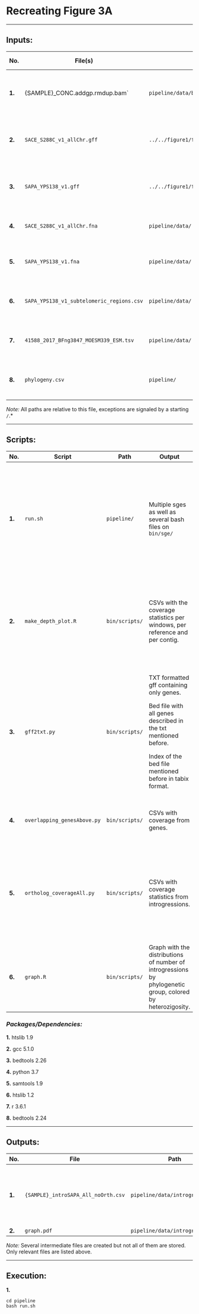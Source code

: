# **Recreating Figure 3A**
---
## **Inputs:**

| No. | File(s)             | Path                                                                        |Generated by| Used by | Description |
|-----|---------------------|-----------------------------------------------------------------------------|------------|---------|-------------|
|**1.**|{SAMPLE}_CONC.addgp.rmdup.bam` |`pipeline/data/bams/`|A combination between `samtools` and `picard` |`samtools` inside `run.sh`,`overlapping_genesAbove.py`, `ortholog_coverageAll.py`|Genome alignment to a concatenated reference. The index is also necessary.|
|**2.**|`SACE_S288C_v1_allChr.gff`|`../../figure1/fig1C/pipeline/data/ref/`|Obtained from: [Liti, et.al.](https://yjx1217.github.io/Yeast_PacBio_2016/data/)|`gff2txt.py`|Genome anotation from the species to which the samples belong.|
|**3.**|`SAPA_YPS138_v1.gff`|`../../figure1/fig1C/pipeline/data/ref/`|Obtained from: [Liti, et.al.](https://yjx1217.github.io/Yeast_PacBio_2016/data/)|`gff2txt.py`|Genome anotation from the species to which the introgressions come from.|
|**4.**|`SACE_S288C_v1_allChr.fna`|`pipeline/data/`|---|`ortholog_coverageAll.py`|Fasta of the species to wich samples belong.|
|**5.**|`SAPA_YPS138_v1.fna`|`pipeline/data/`|---|`ortholog_coverageAll.py`|Fasta of the species to wich the introgressions belong.|
|**6.**|`SAPA_YPS138_v1_subtelomeric_regions.csv`|`pipeline/data/`|Subtelomeric regions obtained by |`ortholog_coverageAll.py`|Coordinates of the S. paradoxus subtelomeric regions.|
|**7.**|`41588_2017_BFng3847_MOESM339_ESM.tsv`|`pipeline/data/`|One to one ortholos obtained by |`ortholog_coverageAll.py`|A list of one to one orthologs between Saccharomyces species.|
|**8.**|`phylogeny.csv`|`pipeline/`|Manually curated. |`graph.R`|IDs of the strains used ant their phylogenetic groups.|


*Note:* All paths are relative to this file, exceptions are signaled by a starting `/`.*

---
## **Scripts:**
| No. | Script             | Path                                                                        | Output | Description |
|-----|--------------------|-----------------------------------------------------------------------------|--------|-------------|
|**1.**|`run.sh`|`pipeline/`|Multiple sges as well as several bash files on `bin/sge/`|Runs all the pipeline: 1. Compute coverage depth, 2. obtain coverage statistics, 3. filters and converts gff into txt, 4. find genes with coverage and 5. obtain introgressions.|
|**2.**|`make_depth_plot.R`|`bin/scripts/`|CSVs with the coverage statistics per windows, per reference and per contig.|Takes the depth file of the alignment to the concatenated reference and computes coverage depth statistics at different levels.|
|**3.**|`gff2txt.py`|`bin/scripts/`|<p>TXT formatted gff containing only genes.</p><p>Bed file with all genes described in the txt mentioned before.</p><p>Index of the bed file mentioned before in tabix format.</p>|Parses gff files and converts them into files more convenient for this pipeline.|
|**4.**|`overlapping_genesAbove.py`|`bin/scripts/`|CSVs with coverage from genes.|For a specific sample, obtains well covered genes from a given specie.|
|**5.**|`ortholog_coverageAll.py`|`bin/scripts/`|CSVs with coverage statistics from introgressions.|Takes well covered genes from the specie to which introgressions belong and clasifies them as introgressions depending on various statistics.|
|**6.**|`graph.R`|`bin/scripts/`|Graph with the distributions of number of introgressions by phylogenetic group, colored by heterozigosity.|Takes the csvs with the introgressions and graphs figure 3A.|


### *Packages/Dependencies:*
**1.** htslib 1.9

**2.** gcc 5.1.0

**3.** bedtools 2.26

**4.** python 3.7

**5.** samtools 1.9

**6.** htslib 1.2

**7.** r 3.6.1

**8.** bedtools 2.24

---
## **Outputs:**
| No. | File | Path | Description |
|-----|------|------|-------------|
|**1.**|`{SAMPLE}_introSAPA_All_noOrth.csv`|`pipeline/data/introgressions/`|CSV file with introgressions per sample, includes information about the introgressed gene.|
|**2.**|`graph.pdf`|`pipeline/data/introgressions/`|Figure 3A.|


*Note:* Several intermediate files are created but not all of them are stored. Only relevant files are listed above.

---
## **Execution:**
**1.**
```
cd pipeline
bash run.sh
```
